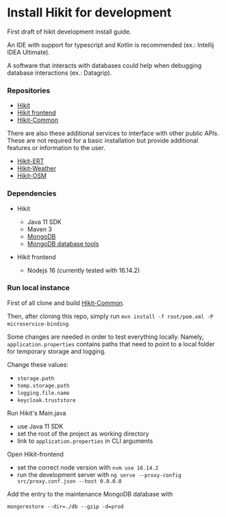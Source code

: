 
# Install Hikit for development

First draft of hikit development install guide.

An IDE with support for typescript and Kotlin is recommended (ex.: Intellij IDEA Ultimate).

A software that interacts with databases could help when debugging database interactions (ex.: Datagrip).

### Repositories

- [Hikit](https://github.com/SeC-Hikit/Hikit)
- [Hikit frontend](https://github.com/SeC-Hikit/Hikit-Frontend-CAIBO)
- [Hikit-Common](https://github.com/SeC-Hikit/Hikit-Common)

There are also these additional services to interface with other public APIs.
These are not required for a basic installation but provide additional features or information to the user.

- [Hikit-ERT](https://github.com/SeC-Hikit/Hikit-ERT)
- [Hikit-Weather](https://github.com/SeC-Hikit/Hikit-Weather)
- [Hikit-OSM](https://github.com/SeC-Hikit/Hikit-OSM)

### Dependencies

- Hikit
    - Java 11 SDK
    - Maven 3
    - [MongoDB](https://www.mongodb.com/)
    - [MongoDB database tools](https://www.mongodb.com/docs/database-tools/installation/installation/)

- Hikit frontend
    - Nodejs 16 (currently tested with 16.14.2)

### Run local instance

First of all clone and build [Hikit-Common](https://github.com/SeC-Hikit/Hikit-Common).

Then, after cloning this repo, simply run `mvn install -f root/pom.xml -P microservice-binding`.

Some changes are needed in order to test everything locally. Namely, `application.properties` contains paths that need to point to a local folder for temporary storage and logging.

Change these values:
- `storage.path`
- `temp.storage.path`
- `logging.file.name`
- `keycloak.truststore`

Run Hikit's Main.java
- use Java 11 SDK
- set the root of the project as working directory
- link to `application.properties` in CLI arguments

Open Hikit-frontend
- set the correct node version with `nvm use 16.14.2`
- run the development server with `ng serve --proxy-config src/proxy.conf.json --host 0.0.0.0`

Add the entry to the maintenance MongoDB database with

`mongorestore --dir=./db --gzip -d=prod`

